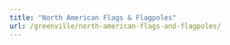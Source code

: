 ```yaml
---
title: "North American Flags & Flagpoles"
url: /greenville/north-american-flags-and-flagpoles/
---
```

